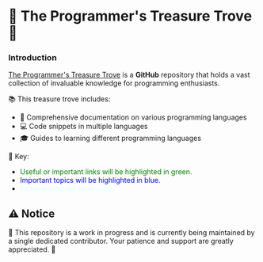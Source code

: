 # 🌟 The Programmer's Treasure Trove 🌟

### Introduction 

[The Programmer's Treasure Trove](https://github.com/emerald6o4/The-Programmers-Treasure-Trove) is a **GitHub** repository that holds a vast collection of invaluable knowledge for programming enthusiasts.

📚 This treasure trove includes:
- 📖 Comprehensive documentation on various programming languages
- 💻 Code snippets in multiple languages
- 🎓 Guides to learning different programming languages

🔑 Key:
- <span style="color: green;">Useful or important links will be highlighted in green.</span>
- <span style="color: blue;">Important topics will be highlighted in blue.</span>
- <span style="color: lightcyan;">External links will be in cyan</span>

## ⚠️ Notice

🚧 This repository is a work in progress and is currently being maintained by a single dedicated contributor. Your patience and support are greatly appreciated. 🙏
